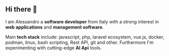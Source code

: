## Hi there 👋

I am Alessandro a **software developer** from Italy with a strong interest in **web applications** and **management software**.

Main **tech stack** include: javascript, php, laravel ecosystem, vue.js, docker, podman, linux, bash scripting, Rest API, git and other.
Furthermore I'm experimenting with cutting-edge **AI Api** tools.


<!--
**alessandrofuda/alessandrofuda** is a ✨ _special_ ✨ repository because its `README.md` (this file) appears on your GitHub profile.

Here are some ideas to get you started:

- 🔭 I’m currently working on ...
- 🌱 I’m currently learning ...
- 👯 I’m looking to collaborate on ...
- 🤔 I’m looking for help with ...
- 💬 Ask me about ...
- 📫 How to reach me: ...
- 😄 Pronouns: ...
- ⚡ Fun fact: ...
-->
